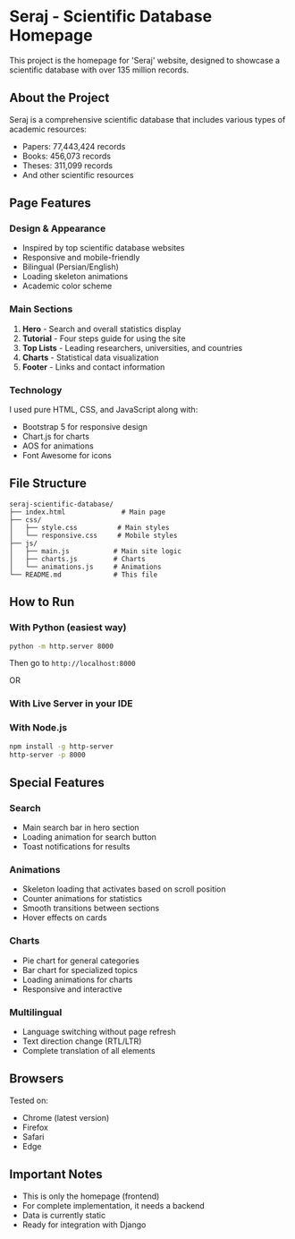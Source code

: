 # Seraj - Scientific Database Homepage

This project is the homepage for 'Seraj' website, designed to showcase a scientific database with over 135 million records.

## About the Project

Seraj is a comprehensive scientific database that includes various types of academic resources:
- Papers: 77,443,424 records
- Books: 456,073 records
- Theses: 311,099 records
- And other scientific resources

## Page Features

### Design & Appearance
- Inspired by top scientific database websites
- Responsive and mobile-friendly
- Bilingual (Persian/English)
- Loading skeleton animations
- Academic color scheme

### Main Sections
1. **Hero** - Search and overall statistics display
2. **Tutorial** - Four steps guide for using the site
3. **Top Lists** - Leading researchers, universities, and countries
4. **Charts** - Statistical data visualization
5. **Footer** - Links and contact information

### Technology
I used pure HTML, CSS, and JavaScript along with:
- Bootstrap 5 for responsive design
- Chart.js for charts
- AOS for animations
- Font Awesome for icons

## File Structure

```
seraj-scientific-database/
├── index.html              # Main page
├── css/
│   ├── style.css          # Main styles
│   └── responsive.css     # Mobile styles
├── js/
│   ├── main.js           # Main site logic
│   ├── charts.js         # Charts
│   └── animations.js     # Animations
└── README.md             # This file
```

## How to Run

### With Python (easiest way)
```bash
python -m http.server 8000
```
Then go to `http://localhost:8000`

OR

### With Live Server in your IDE


### With Node.js
```bash
npm install -g http-server
http-server -p 8000
```

## Special Features

### Search
- Main search bar in hero section
- Loading animation for search button
- Toast notifications for results

### Animations
- Skeleton loading that activates based on scroll position
- Counter animations for statistics
- Smooth transitions between sections
- Hover effects on cards

### Charts
- Pie chart for general categories
- Bar chart for specialized topics
- Loading animations for charts
- Responsive and interactive

### Multilingual
- Language switching without page refresh
- Text direction change (RTL/LTR)
- Complete translation of all elements

## Browsers

Tested on:
- Chrome (latest version)
- Firefox
- Safari
- Edge

## Important Notes

- This is only the homepage (frontend)
- For complete implementation, it needs a backend
- Data is currently static
- Ready for integration with Django
